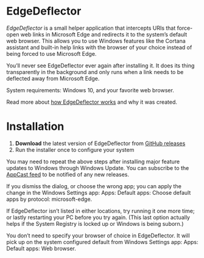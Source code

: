 # EdgeDeflector

*EdgeDeflector* is  a small helper application that intercepts URIs that force-open web links in Microsoft Edge and redirects it to the system’s default web browser. This allows you to use Windows features like the Cortana assistant and built-in help links with the browser of your choice instead of being forced to use Microsoft Edge.

You’ll never see EdgeDeflector ever again after installing it. It does its thing transparently in the background and only runs when a link needs to be deflected away from Microsoft Edge.

System requirements: Windows 10, and your favorite web browser.

Read more about [how EdgeDeflector works](https://ctrl.blog/entry/edgedeflector-default-browser) and why it was created.

# Installation

  1. **Download** the latest version of EdgeDeflector from [GitHub releases](https://github.com/da2x/EdgeDeflector/releases)
  2. Run the installer once to configure your system

You may need to repeat the above steps after installing major feature updates to Windows through Windows Update. You can subscribe to the [AppCast feed](https://github.com/da2x/EdgeDeflector/releases.atom) to be notified of any new releases.

If you dismiss the dialog, or choose the wrong app; you can apply the change  in the Windows Settings  app: Apps: Default apps: Choose default apps by protocol: microsoft-edge.

If EdgeDeflector isn’t listed in either locations, try running it one more time; or lastly restarting your PC before you try again. (This last option actually helps if the System Registry is locked up or Windows is being suborn.)

You don’t need to specify your browser of choice in EdgeDeflector. It will pick up on the system configured default from Windows Settings app: Apps: Default apps: Web browser.
